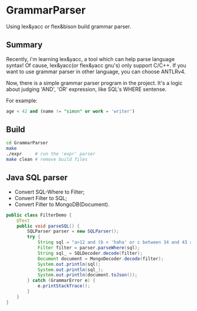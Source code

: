 # GrammarParser

Using lex&amp;yacc or flex&amp;bison build grammar parser.

## Summary

Recently, i'm learning lex&yacc, a tool which can help parse language syntax! Of cause, lex&yacc(or flex&yacc gnu's) only support C/C++. If you want to use grammar parser in other language, you can choose ANTLRv4.

Now, there is a simple grammar parser program in the project. It's a logic about judging 'AND', 'OR' expression, like SQL's WHERE sentense.

For example:

```sql
age < 42 and (name != "simon" or work = 'writer')
```

## Build

```bash
cd GrammarParser
make
./expr     # run the 'expr' parser
make clean # remove build files
```

## Java SQL parser

- Convert SQL-Where to Filter;
- Convert Filter to SQL;
- Convert Filter to MongoDB(Document).

```java
public class FilterDemo {
    @Test
    public void parseSQL() {
        SQLParser parser = new SQLParser();
        try {
            String sql = "a>12 and (b < 'haha' or c between 34 and 43 and d > '2020-01-01 08:00:00' or e in (1,2,3));";
            Filter filter = parser.parseWhere(sql);
            String sql_ = SQLDecoder.decode(filter);
            Document document = MongoDecoder.decode(filter);
            System.out.println(sql);
            System.out.println(sql_);
            System.out.println(document.toJson());
        } catch (GrammarError e) {
            e.printStackTrace();
        }
    }
}
```